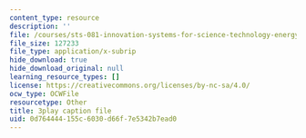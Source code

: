 ```yaml
---
content_type: resource
description: ''
file: /courses/sts-081-innovation-systems-for-science-technology-energy-manufacturing-and-health-spring-2017/0d764444155c6030d66f7e5342b7ead0_mCxtdohSJZQ.srt
file_size: 127233
file_type: application/x-subrip
hide_download: true
hide_download_original: null
learning_resource_types: []
license: https://creativecommons.org/licenses/by-nc-sa/4.0/
ocw_type: OCWFile
resourcetype: Other
title: 3play caption file
uid: 0d764444-155c-6030-d66f-7e5342b7ead0
---
```

